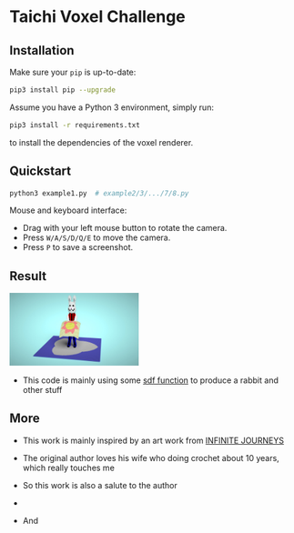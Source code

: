 # <a name="title">Taichi Voxel Challenge</a>

## Installation

Make sure your `pip` is up-to-date:

```bash
pip3 install pip --upgrade
```

Assume you have a Python 3 environment, simply run:

```bash
pip3 install -r requirements.txt
```

to install the dependencies of the voxel renderer.

## Quickstart

```sh
python3 example1.py  # example2/3/.../7/8.py
```

Mouse and keyboard interface:

+ Drag with your left mouse button to rotate the camera.
+ Press `W/A/S/D/Q/E` to move the camera.
+ Press `P` to save a screenshot.

## Result

<img src="https://github.com/lyd405121/ti-voxel-challege/blob/main/myresult.jpg" width="45%"></img>
- This code is mainly using some [sdf function](https://iquilezles.org/articles/distfunctions2d/) to produce a rabbit and other stuff

## More
- This work is mainly inspired by an art work from [INFINITE JOURNEYS](https://www.bilibili.com/video/BV1rB4y1C7Zx?spm_id_from=333.880.my_history.page.click)
- The original author loves his wife who doing  crochet about 10 years, which really touches me
- So this work is also a salute to the author



- 
- And

